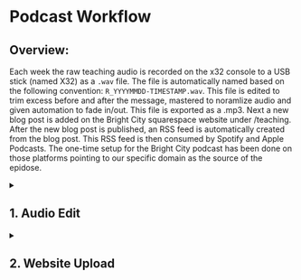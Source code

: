 # Podcast Workflow

## Overview:

Each week the raw teaching audio is recorded on the x32 console to a USB stick (named X32) as a `.wav` file. The file is automatically named based on the following convention: `R_YYYYMMDD-TIMESTAMP.wav`. This file is edited to trim excess before and after the message, mastered to noramlize audio and given automation to fade in/out. This file is exported as a .mp3. Next a new blog post is added on the Bright City squarespace website under /teaching. After the new blog post is published, an RSS feed is automatically created from the blog post. This RSS feed is then consumed by Spotify and Apple Podcasts. The one-time setup for the Bright City podcast has been done on those platforms pointing to our specific domain as the source of the epidose. 

<details>
<summary> <h2>1. Audio Edit</h2> </summary>

- [ ] Open Finder and local `X32`, open and confirm a `.wav` file exists for the expected date/time

![image](pictures/gb-wav-finder.png)

- [ ] Open `GarageBand` and copy the file from the USB onto the first track

![image](pictures/gb-wav-file-import.gif)

- [ ] Scrub track to find the start of the teaching

![image](pictures/gb-trim.gif)

- [ ] Enabled `Automation` and use the tool to fade in the audio. The goal here is a gradule ramping of volumn that reaches the normal level just before the speaker begins

![image](pictures/gb-automation-fade-in.gif)

- [ ] Go to the end of the track and scrub to find the "Amen" that closes the teaching. Start the fade-out automation here. 

> [!NOTE]
> The total fade-in/out time should be 1-2 seconds

- [ ] After the fade-out is complete, trim the rest of the track

- [ ] Export:

   - In the header select `Share` > `Export song to disk...`

   - Name the file on your local as `MM.DD.YY Pod`

   - Select the `MP3` option 

   - Select the `Highest Quality (256 kbit/s)` option

   - Click `Export`



- [ ] Once the above is complete find the file and play it locally as a sanity check

- [ ] Right click on file > `Get Info` and record the `Duration` from the `More Info` section. Should be in `MM.SS` format

![image](pictures/finder-more-info.png)
</details>


<details>
<summary> <h2>2. Website Upload</h2> </summary>

</details>